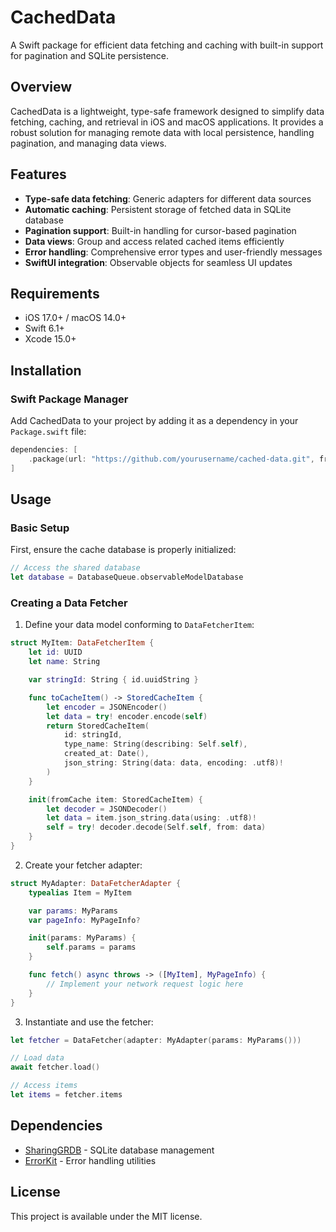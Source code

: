 # CachedData

A Swift package for efficient data fetching and caching with built-in support for pagination and SQLite persistence.

## Overview

CachedData is a lightweight, type-safe framework designed to simplify data fetching, caching, and retrieval in iOS and macOS applications. It provides a robust solution for managing remote data with local persistence, handling pagination, and managing data views.

## Features

- **Type-safe data fetching**: Generic adapters for different data sources
- **Automatic caching**: Persistent storage of fetched data in SQLite database
- **Pagination support**: Built-in handling for cursor-based pagination
- **Data views**: Group and access related cached items efficiently
- **Error handling**: Comprehensive error types and user-friendly messages
- **SwiftUI integration**: Observable objects for seamless UI updates

## Requirements

- iOS 17.0+ / macOS 14.0+
- Swift 6.1+
- Xcode 15.0+

## Installation

### Swift Package Manager

Add CachedData to your project by adding it as a dependency in your `Package.swift` file:

```swift
dependencies: [
    .package(url: "https://github.com/yourusername/cached-data.git", from: "1.0.0")
]
```

## Usage

### Basic Setup

First, ensure the cache database is properly initialized:

```swift
// Access the shared database
let database = DatabaseQueue.observableModelDatabase
```

### Creating a Data Fetcher

1. Define your data model conforming to `DataFetcherItem`:

```swift
struct MyItem: DataFetcherItem {
    let id: UUID
    let name: String

    var stringId: String { id.uuidString }

    func toCacheItem() -> StoredCacheItem {
        let encoder = JSONEncoder()
        let data = try! encoder.encode(self)
        return StoredCacheItem(
            id: stringId,
            type_name: String(describing: Self.self),
            created_at: Date(),
            json_string: String(data: data, encoding: .utf8)!
        )
    }

    init(fromCache item: StoredCacheItem) {
        let decoder = JSONDecoder()
        let data = item.json_string.data(using: .utf8)!
        self = try! decoder.decode(Self.self, from: data)
    }
}
```

2. Create your fetcher adapter:

```swift
struct MyAdapter: DataFetcherAdapter {
    typealias Item = MyItem

    var params: MyParams
    var pageInfo: MyPageInfo?

    init(params: MyParams) {
        self.params = params
    }

    func fetch() async throws -> ([MyItem], MyPageInfo) {
        // Implement your network request logic here
    }
}
```

3. Instantiate and use the fetcher:

```swift
let fetcher = DataFetcher(adapter: MyAdapter(params: MyParams()))

// Load data
await fetcher.load()

// Access items
let items = fetcher.items
```

## Dependencies

- [SharingGRDB](https://github.com/pointfreeco/sharing-grdb.git) - SQLite database management
- [ErrorKit](https://github.com/FlineDev/ErrorKit.git) - Error handling utilities

## License

This project is available under the MIT license.
